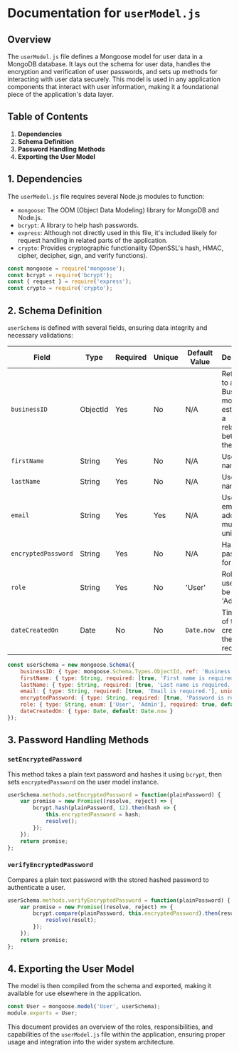 # Documentation for `userModel.js`

## Overview

The `userModel.js` file defines a Mongoose model for user data in a MongoDB database. It lays out the schema for user data, handles the encryption and verification of user passwords, and sets up methods for interacting with user data securely. This model is used in any application components that interact with user information, making it a foundational piece of the application's data layer.

## Table of Contents

1. **Dependencies**
2. **Schema Definition**
3. **Password Handling Methods**
4. **Exporting the User Model**

## 1. Dependencies

The `userModel.js` file requires several Node.js modules to function:

- `mongoose`: The ODM (Object Data Modeling) library for MongoDB and Node.js.
- `bcrypt`: A library to help hash passwords.
- `express`: Although not directly used in this file, it's included likely for request handling in related parts of the application.
- `crypto`: Provides cryptographic functionality (OpenSSL's hash, HMAC, cipher, decipher, sign, and verify functions).

```javascript
const mongoose = require('mongoose');
const bcrypt = require('bcrypt');
const { request } = require('express');
const crypto = require('crypto');
```

## 2. Schema Definition

`userSchema` is defined with several fields, ensuring data integrity and necessary validations:

| Field             | Type     | Required | Unique | Default Value | Description                                                                 |
|-------------------|----------|----------|--------|---------------|-----------------------------------------------------------------------------|
| `businessID`      | ObjectId | Yes      | No     | N/A           | Reference to a Business model, establishing a relationship between the two. |
| `firstName`       | String   | Yes      | No     | N/A           | User's first name.                                                          |
| `lastName`        | String   | Yes      | No     | N/A           | User's last name.                                                           |
| `email`           | String   | Yes      | Yes    | N/A           | User's email address, must be unique.                                       |
| `encryptedPassword`| String  | Yes      | No     | N/A           | Hashed password for security.                                               |
| `role`            | String   | Yes      | No     | 'User'        | Role of the user, can be 'User' or 'Admin'.                                 |
| `dateCreatedOn`   | Date     | No       | No     | `Date.now`    | Timestamp of the creation of the user record.                               |

```javascript
const userSchema = new mongoose.Schema({
    businessID: { type: mongoose.Schema.Types.ObjectId, ref: 'Business', required: true },
    firstName: { type: String, required: [true, 'First name is required.'] },
    lastName: { type: String, required: [true, 'Last name is required.'] },
    email: { type: String, required: [true, 'Email is required.'], unique: true },
    encryptedPassword: { type: String, required: [true, 'Password is required.'] },
    role: { type: String, enum: ['User', 'Admin'], required: true, default: 'User' },
    dateCreatedOn: { type: Date, default: Date.now }
});
```

## 3. Password Handling Methods

### `setEncryptedPassword`

This method takes a plain text password and hashes it using `bcrypt`, then sets `encryptedPassword` on the user model instance.

```javascript
userSchema.methods.setEncryptedPassword = function(plainPassword) {
    var promise = new Promise((resolve, reject) => {
        bcrypt.hash(plainPassword, 12).then(hash => {
            this.encryptedPassword = hash;
            resolve();
        });
    });
    return promise;
};
```

### `verifyEncryptedPassword`

Compares a plain text password with the stored hashed password to authenticate a user.

```javascript
userSchema.methods.verifyEncryptedPassword = function(plainPassword) {
    var promise = new Promise((resolve, reject) => {
        bcrypt.compare(plainPassword, this.encryptedPassword).then(result => {
            resolve(result);
        });
    });
    return promise;
};
```

## 4. Exporting the User Model

The model is then compiled from the schema and exported, making it available for use elsewhere in the application.

```javascript
const User = mongoose.model('User', userSchema);
module.exports = User;
```

This document provides an overview of the roles, responsibilities, and capabilities of the `userModel.js` file within the application, ensuring proper usage and integration into the wider system architecture.